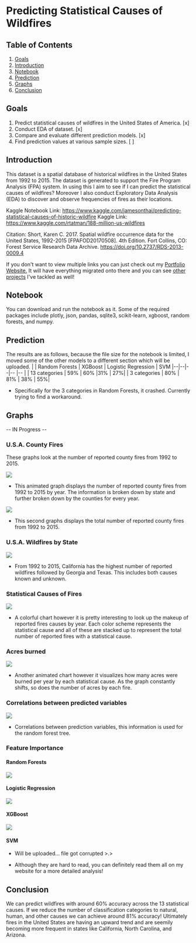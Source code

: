 # Predicting Statistical Causes of Wildfires

## Table of Contents
1. [Goals](#Goals)
2. [Introduction](#Introduction)
3. [Notebook](#Notebook)
4. [Prediction](#Prediction)
5. [Graphs](#Graphs)
6. [Conclusion](#Conclusion)

## Goals
  1. Predict statistical causes of wildfires in the United States of America. [x]
  2. Conduct EDA of dataset. [x]
  3. Compare and evaluate different prediction models. [x]
  4. Find prediction values at various sample sizes. [ ]
  
## Introduction
  This dataset is a spatial database of historical wildfires in the United States from 1992 to 2015. The dataset is generated to support the Fire Program Analysis (FPA) system. In using this I aim to see if I can predict the statistical causes of wildfires? Moreover I also conduct Exploratory Data Analysis (EDA) to discover and observe frequencies of fires as their locations. 
  
  Kaggle Notebook Link: https://www.kaggle.com/jamesonthai/predicting-statistical-causes-of-historic-wildfire
  Kaggle Link: https://www.kaggle.com/rtatman/188-million-us-wildfires
  
  Citation: 
    Short, Karen C. 2017. Spatial wildfire occurrence data for the United States, 1992-2015 [FPAFOD20170508]. 4th Edition. Fort Collins, CO: Forest Service Research Data Archive. https://doi.org/10.2737/RDS-2013-0009.4
    
  If you don't want to view multiple links you can just check out my [Portfolio Website.](https://jamesonthai.github.io/portfolio/predicting_wildfires/) It will have everything migrated onto there and you can see [other projects](https://jamesonthai.github.io/portfolio/predicting_wildfires/) I've tackled as well! 
  
## Notebook
  You can download and run the notebook as it. Some of the required packages include plotly, json, pandas, sqlite3, scikit-learn, xgboost, random forests, and numpy.  

## Prediction
  The results are as follows, because the file size for the notebook is limited, I moved some of the other models to a different section which will be uploaded.
  | | Random Forests | XGBoost | Logistic Regression | SVM 
  |--|--|--|-- |-- |
  | 13 categories | 59% | 60% |31% | 27%|
  | 3 categories | 80% | 81% | 38% | 55%|
  
  - Specifically for the 3 categories in Random Forests, it crashed. Currently trying to find a workaround.

## Graphs
  -- IN Progress --
### U.S.A. County Fires
  These graphs look at the number of reported county fires from 1992 to 2015. 
  
  ![](readme_imgs/counties_fires.gif)
   - This animated graph displays the number of reported county fires from 1992 to 2015 by year. The information is broken down by state and further broken down by the counties for every year.
  
  ![](readme_imgs/second_analysis.png)
   - This second graphs displays the total number of reported county fires from 1992 to 2015. 
   
### U.S.A. Wildfires by State

  ![](readme_imgs/wildfires_all.png)
  
   - From 1992 to 2015, California has the highest number of reported wildfires followed by Georgia and Texas. This includes both causes known and unknown. 
  
### Statistical Causes of Fires

  ![](readme_imgs/5th_analysis.png)
  
   - A colorful chart however it is pretty interesting to look up the makeup of reported fires causes by year. Each color scheme represents the statistical cause and all of these are stacked up to represent the total number of reported fires with a statistical cause. 
  
### Acres burned

  ![](readme_imgs/acres_burned.gif)
  
   - Another animated chart however it visualizes how many acres were burned per year by each statistical cause. As the graph constantly shifts, so does the number of acres by each fire. 
  
### Correlations between predicted variables

  ![](readme_imgs/correlations.png)
  
   - Correlations between prediction variables, this information is used for the random forest tree. 

### Feature Importance

  #### Random Forests
  ![](readme_imgs/rf-comparison.png)
  
  #### Logistic Regression
  ![](readme_imgs/log_comparison.png)
  
  #### XGBoost 
  ![](readme_imgs/xgbst-comparison.png)
  
  #### SVM
  - Will be uploaded... file got corrupted >.>
  
  - Although they are hard to read, you can definitely read them all on my website for a more detailed analysis!
  
## Conclusion
  We can predict wildfires with around 60% accuracy across the 13 statistical causes. If we reduce the number of classification categories to natural, human, and other causes we can achieve around 81% accuracy! Ultimately fires in the United States are having an upward trend and are seemily becoming more frequent in states like California, North Carolina, and Arizona.

